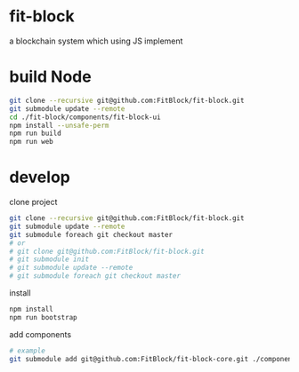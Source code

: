 # fit-block
a blockchain system which using JS implement

# build Node
```sh
git clone --recursive git@github.com:FitBlock/fit-block.git
git submodule update --remote
cd ./fit-block/components/fit-block-ui
npm install --unsafe-perm
npm run build
npm run web
```

# develop
clone project
```sh
git clone --recursive git@github.com:FitBlock/fit-block.git
git submodule update --remote
git submodule foreach git checkout master
# or
# git clone git@github.com:FitBlock/fit-block.git
# git submodule init
# git submodule update --remote
# git submodule foreach git checkout master
```
install
```sh
npm install
npm run bootstrap
```
add components
```sh
# example
git submodule add git@github.com:FitBlock/fit-block-core.git ./components/fit-block-core
```